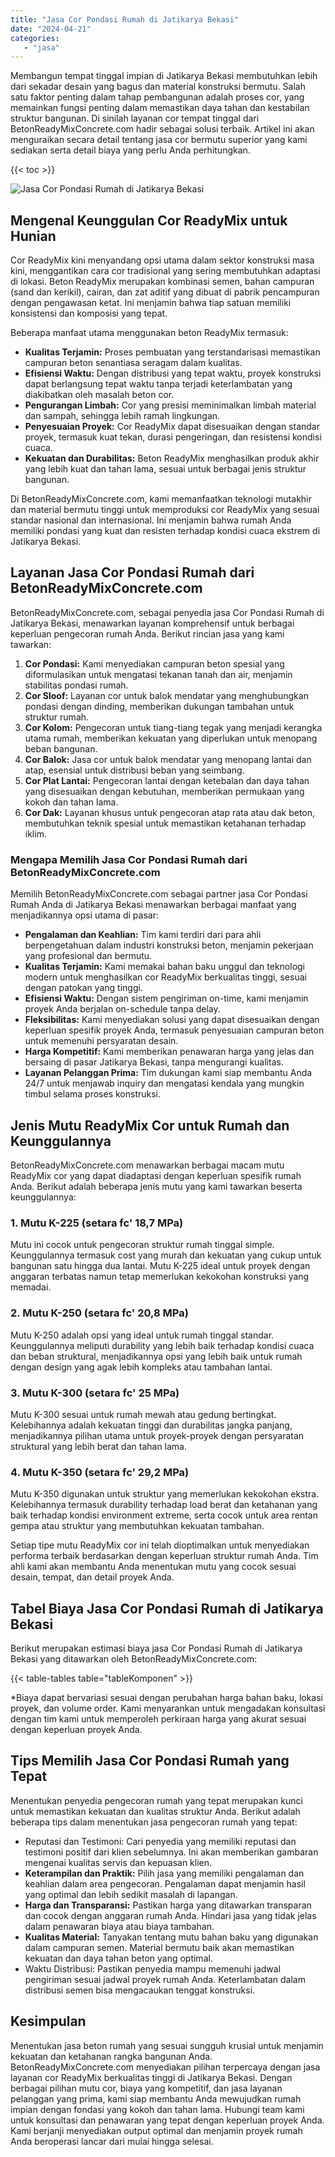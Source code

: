 ```yaml
---
title: "Jasa Cor Pondasi Rumah di Jatikarya Bekasi"
date: "2024-04-21"
categories: 
   - "jasa"
---
```


Membangun tempat tinggal impian di Jatikarya Bekasi membutuhkan lebih dari sekadar desain yang bagus dan material konstruksi bermutu. Salah satu faktor penting dalam tahap pembangunan adalah proses cor, yang memainkan fungsi penting dalam memastikan daya tahan dan kestabilan struktur bangunan. Di sinilah layanan cor tempat tinggal dari BetonReadyMixConcrete.com hadir sebagai solusi terbaik. Artikel ini akan menguraikan secara detail tentang jasa cor bermutu superior yang kami sediakan serta detail biaya yang perlu Anda perhitungkan.

{{< toc >}}

![Jasa Cor Pondasi Rumah di Jatikarya Bekasi](https://betoncor8.github.io/cor/harga-beton-readymix-concrete%20(1).png)

## Mengenal Keunggulan Cor ReadyMix untuk Hunian

Cor ReadyMix kini menyandang opsi utama dalam sektor konstruksi masa kini, menggantikan cara cor tradisional yang sering membutuhkan adaptasi di lokasi. Beton ReadyMix merupakan kombinasi semen, bahan campuran (sand dan kerikil), cairan, dan zat aditif yang dibuat di pabrik pencampuran dengan pengawasan ketat. Ini menjamin bahwa tiap satuan memiliki konsistensi dan komposisi yang tepat.

Beberapa manfaat utama menggunakan beton ReadyMix termasuk:

- **Kualitas Terjamin:** Proses pembuatan yang terstandarisasi memastikan campuran beton senantiasa seragam dalam kualitas.
- **Efisiensi Waktu:** Dengan distribusi yang tepat waktu, proyek konstruksi dapat berlangsung tepat waktu tanpa terjadi keterlambatan yang diakibatkan oleh masalah beton cor.
- **Pengurangan Limbah:** Cor yang presisi meminimalkan limbah material dan sampah, sehingga lebih ramah lingkungan.
- **Penyesuaian Proyek:** Cor ReadyMix dapat disesuaikan dengan standar proyek, termasuk kuat tekan, durasi pengeringan, dan resistensi kondisi cuaca.
- **Kekuatan dan Durabilitas:** Beton ReadyMix menghasilkan produk akhir yang lebih kuat dan tahan lama, sesuai untuk berbagai jenis struktur bangunan.

Di BetonReadyMixConcrete.com, kami memanfaatkan teknologi mutakhir dan material bermutu tinggi untuk memproduksi cor ReadyMix yang sesuai standar nasional dan internasional. Ini menjamin bahwa rumah Anda memiliki pondasi yang kuat dan resisten terhadap kondisi cuaca ekstrem di Jatikarya Bekasi.

## Layanan Jasa Cor Pondasi Rumah dari BetonReadyMixConcrete.com

BetonReadyMixConcrete.com, sebagai penyedia jasa Cor Pondasi Rumah di Jatikarya Bekasi, menawarkan layanan komprehensif untuk berbagai keperluan pengecoran rumah Anda. Berikut rincian jasa yang kami tawarkan:

1. **Cor Pondasi:** Kami menyediakan campuran beton spesial yang diformulasikan untuk mengatasi tekanan tanah dan air, menjamin stabilitas pondasi rumah.
2. **Cor Sloof:** Layanan cor untuk balok mendatar yang menghubungkan pondasi dengan dinding, memberikan dukungan tambahan untuk struktur rumah.
3. **Cor Kolom:** Pengecoran untuk tiang-tiang tegak yang menjadi kerangka utama rumah, memberikan kekuatan yang diperlukan untuk menopang beban bangunan.
4. **Cor Balok:** Jasa cor untuk balok mendatar yang menopang lantai dan atap, esensial untuk distribusi beban yang seimbang.
5. **Cor Plat Lantai:** Pengecoran lantai dengan ketebalan dan daya tahan yang disesuaikan dengan kebutuhan, memberikan permukaan yang kokoh dan tahan lama.
6. **Cor Dak:** Layanan khusus untuk pengecoran atap rata atau dak beton, membutuhkan teknik spesial untuk memastikan ketahanan terhadap iklim.

### Mengapa Memilih Jasa Cor Pondasi Rumah dari BetonReadyMixConcrete.com

Memilih BetonReadyMixConcrete.com sebagai partner jasa Cor Pondasi Rumah Anda di Jatikarya Bekasi menawarkan berbagai manfaat yang menjadikannya opsi utama di pasar:

- **Pengalaman dan Keahlian:** Tim kami terdiri dari para ahli berpengetahuan dalam industri konstruksi beton, menjamin pekerjaan yang profesional dan bermutu.
- **Kualitas Terjamin:** Kami memakai bahan baku unggul dan teknologi modern untuk menghasilkan cor ReadyMix berkualitas tinggi, sesuai dengan patokan yang tinggi.
- **Efisiensi Waktu:** Dengan sistem pengiriman on-time, kami menjamin proyek Anda berjalan on-schedule tanpa delay.
- **Fleksibilitas:** Kami menyediakan solusi yang dapat disesuaikan dengan keperluan spesifik proyek Anda, termasuk penyesuaian campuran beton untuk memenuhi persyaratan desain.
- **Harga Kompetitif:** Kami memberikan penawaran harga yang jelas dan bersaing di pasar Jatikarya Bekasi, tanpa mengurangi kualitas.
- **Layanan Pelanggan Prima:** Tim dukungan kami siap membantu Anda 24/7 untuk menjawab inquiry dan mengatasi kendala yang mungkin timbul selama proses konstruksi.

## Jenis Mutu ReadyMix Cor untuk Rumah dan Keunggulannya

BetonReadyMixConcrete.com menawarkan berbagai macam mutu ReadyMix cor yang dapat diadaptasi dengan keperluan spesifik rumah Anda. Berikut adalah beberapa jenis mutu yang kami tawarkan beserta keunggulannya:

### 1\. Mutu K-225 (setara fc' 18,7 MPa)

Mutu ini cocok untuk pengecoran struktur rumah tinggal simple. Keunggulannya termasuk cost yang murah dan kekuatan yang cukup untuk bangunan satu hingga dua lantai. Mutu K-225 ideal untuk proyek dengan anggaran terbatas namun tetap memerlukan kekokohan konstruksi yang memadai.

### 2\. Mutu K-250 (setara fc' 20,8 MPa)

Mutu K-250 adalah opsi yang ideal untuk rumah tinggal standar. Keunggulannya meliputi durability yang lebih baik terhadap kondisi cuaca dan beban struktural, menjadikannya opsi yang lebih baik untuk rumah dengan design yang agak lebih kompleks atau tambahan lantai.

### 3\. Mutu K-300 (setara fc' 25 MPa)

Mutu K-300 sesuai untuk rumah mewah atau gedung bertingkat. Kelebihannya adalah kekuatan tinggi dan durabilitas jangka panjang, menjadikannya pilihan utama untuk proyek-proyek dengan persyaratan struktural yang lebih berat dan tahan lama.

### 4\. Mutu K-350 (setara fc' 29,2 MPa)

Mutu K-350 digunakan untuk struktur yang memerlukan kekokohan ekstra. Kelebihannya termasuk durability terhadap load berat dan ketahanan yang baik terhadap kondisi environment extreme, serta cocok untuk area rentan gempa atau struktur yang membutuhkan kekuatan tambahan.

Setiap tipe mutu ReadyMix cor ini telah dioptimalkan untuk menyediakan performa terbaik berdasarkan dengan keperluan struktur rumah Anda. Tim ahli kami akan membantu Anda menentukan mutu yang cocok sesuai desain, tempat, dan detail proyek Anda.

## Tabel Biaya Jasa Cor Pondasi Rumah di Jatikarya Bekasi

Berikut merupakan estimasi biaya jasa Cor Pondasi Rumah di Jatikarya Bekasi yang ditawarkan oleh BetonReadyMixConcrete.com:

{{< table-tables table="tableKomponen" >}}

\*Biaya dapat bervariasi sesuai dengan perubahan harga bahan baku, lokasi proyek, dan volume order. Kami menyarankan untuk mengadakan konsultasi dengan tim kami untuk memperoleh perkiraan harga yang akurat sesuai dengan keperluan proyek Anda.

## Tips Memilih Jasa Cor Pondasi Rumah yang Tepat

Menentukan penyedia pengecoran rumah yang tepat merupakan kunci untuk memastikan kekuatan dan kualitas struktur Anda. Berikut adalah beberapa tips dalam menentukan jasa pengecoran rumah yang tepat:

- Reputasi dan Testimoni: Cari penyedia yang memiliki reputasi dan testimoni positif dari klien sebelumnya. Ini akan memberikan gambaran mengenai kualitas servis dan kepuasan klien.
- **Keterampilan dan Praktik:** Pilih jasa yang memiliki pengalaman dan keahlian dalam area pengecoran. Pengalaman dapat menjamin hasil yang optimal dan lebih sedikit masalah di lapangan.
- **Harga dan Transparansi:** Pastikan harga yang ditawarkan transparan dan cocok dengan anggaran rumah Anda. Hindari jasa yang tidak jelas dalam penawaran biaya atau biaya tambahan.
- **Kualitas Material:** Tanyakan tentang mutu bahan baku yang digunakan dalam campuran semen. Material bermutu baik akan memastikan kekuatan dan daya tahan beton yang optimal.
- Waktu Distribusi: Pastikan penyedia mampu memenuhi jadwal pengiriman sesuai jadwal proyek rumah Anda. Keterlambatan dalam distribusi semen bisa mengacaukan tenggat konstruksi.

## Kesimpulan

Menentukan jasa beton rumah yang sesuai sungguh krusial untuk menjamin kekuatan dan ketahanan rangka bangunan Anda. BetonReadyMixConcrete.com menyediakan pilihan terpercaya dengan jasa layanan cor ReadyMix berkualitas tinggi di Jatikarya Bekasi. Dengan berbagai pilihan mutu cor, biaya yang kompetitif, dan jasa layanan pelanggan yang prima, kami siap membantu Anda mewujudkan rumah impian dengan fondasi yang kokoh dan tahan lama. Hubungi team kami untuk konsultasi dan penawaran yang tepat dengan keperluan proyek Anda. Kami berjanji menyediakan output optimal dan menjamin proyek rumah Anda beroperasi lancar dari mulai hingga selesai.
